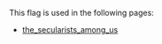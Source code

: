 This flag is used in the following pages:
 - [the_secularists_among_us](../events/the_secularists_among_us.md)
